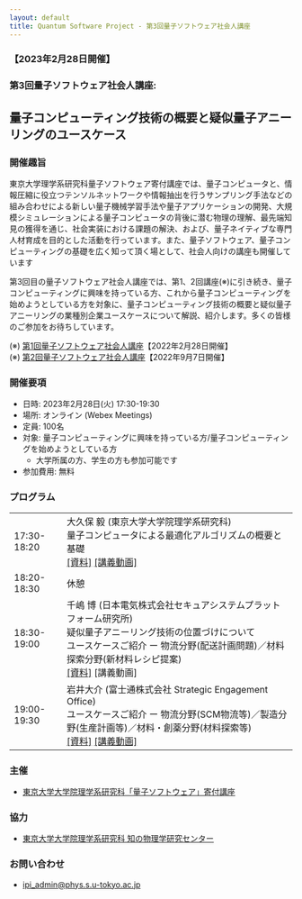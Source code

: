 ```yaml
---
layout: default
title: Quantum Software Project - 第3回量子ソフトウェア社会人講座
---
```


### 【2023年2月28日開催】
### 第3回量子ソフトウェア社会人講座:
## 量子コンピューティング技術の概要と疑似量子アニーリングのユースケース

### 開催趣旨

東京大学理学系研究科量子ソフトウェア寄付講座では、量子コンピュータと、情報圧縮に役立つテンソルネットワークや情報抽出を行うサンプリング手法などの組み合わせによる新しい量子機械学習手法や量子アプリケーションの開発、大規模シミュレーションによる量子コンピュータの背後に潜む物理の理解、最先端知見の獲得を通じ、社会実装における課題の解決、および、量子ネイティブな専門人材育成を目的とした活動を行っています。また、量子ソフトウェア、量子コンピューティングの基礎を広く知って頂く場として、社会人向けの講座も開催しています

第3回目の量子ソフトウェア社会人講座では、第1、2回講座(※)に引き続き、量子コンピューティングに興味を持っている方、これから量子コンピューティングを始めようとしている方を対象に、量子コンピューティング技術の概要と疑似量子アニーリングの業種別企業ユースケースについて解説、紹介します。多くの皆様のご参加をお待ちしています。

(※) [第1回量子ソフトウェア社会人講座](openseminar202202)【2022年2月28日開催】<br/>
(※) [第2回量子ソフトウェア社会人講座](openseminar202209)【2022年9月7日開催】

### 開催要項

* 日時: 2023年2月28日(火) 17:30-19:30
* 場所: オンライン (Webex Meetings)
* 定員: 100名 <!-- (事前の参加申し込みが必要です) -->
* 対象: 量子コンピューティングに興味を持っている方/量子コンピューティングを始めようとしている方
    * 大学所属の方、学生の方も参加可能です
* 参加費用: 無料

<!--
### 参加申し込み

* 参加申し込み締切: 2023年2月27日(月) 12:00
* [参加申し込みフォーム](https://forms.gle/7ZoyYqv8A3VxFpiF8)よりお申し込みください
-->

### プログラム

<table>
<tr><td>17:30-18:20</td><td>大久保 毅 (東京大学大学院理学系研究科)<br/>量子コンピュータによる最適化アルゴリズムの概要と基礎<br/><a href="assets/files/20230228_okubo.pdf">[資料]</a> <a href="https://drive.google.com/file/d/1Ie4kTu2YtrUnxFBnsGR3RL4yJETEGNn5/view?usp=sharing">[講義動画]</a></td></tr>
<tr><td>18:20-18:30</td><td>休憩</td></tr>
<tr><td>18:30-19:00</td><td>千嶋 博 (日本電気株式会社セキュアシステムプラットフォーム研究所)<br/>疑似量子アニーリング技術の位置づけについて<br/>ユースケースご紹介 ー 物流分野(配送計画問題)／材料探索分野(新材料レシピ提案)<br/><a href="assets/files/20230228_chishima.pdf">[資料]</a> [講義動画]</td></tr>
<tr><td>19:00-19:30</td><td>岩井大介 (富士通株式会社 Strategic Engagement Office)<br/>ユースケースご紹介 ー 物流分野(SCM物流等)／製造分野(生産計画等)／材料・創薬分野(材料探索等)<br/><a href="assets/files/20230228_iwai.pdf">[資料]</a> <a href="https://drive.google.com/file/d/1fvsUiIg9X1iWcM-f6TGMNvjSXbzmauH9/view?usp=sharing">[講義動画]</a></td></tr>
</table>

### 主催

* [東京大学大学院理学系研究科「量子ソフトウェア」寄付講座](https://qsw.phys.s.u-tokyo.ac.jp)

### 協力

* [東京大学大学院理学系研究科 知の物理学研究センター](https://www.phys.s.u-tokyo.ac.jp/lp/ipi/)

### お問い合わせ

* [ipi_admin@phys.s.u-tokyo.ac.jp](mailto:ipi_admin@phys.s.u-tokyo.ac.jp)
